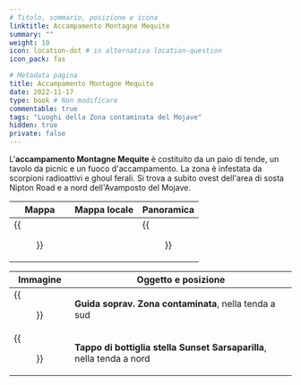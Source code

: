 ```yaml
---
# Titolo, sommario, posizione e icona
linktitle: Accampamento Montagne Mequite
summary: ""
weight: 10
icon: location-dot # in alternativa location-question
icon_pack: fas

# Metadata pagina
title: Accampamento Montagne Mequite
date: 2022-11-17
type: book # Non modificare
commentable: true
tags: "Luoghi della Zona contaminata del Mojave"
hidden: true
private: false
---
```


<div class="fnv">

L'**accampamento Montagne Mequite** è costituito da un paio di tende, un tavolo da picnic e un fuoco d'accampamento. La zona è infestata da scorpioni radioattivi e ghoul ferali. Si trova a subito ovest dell'area di sosta Nipton Road e a nord dell'Avamposto del Mojave.

| Mappa | Mappa locale | Panoramica |
| ----- | ------------ | ---------- |
|  {{<figure src="fnv/Mesquite_Mountains_Camp_Site_loc.webp">}}     |              |   {{<figure src="fnv/Mesquite_Mountains_Camp_Site.webp">}}         | 

| Immagine                                   | Oggetto e posizione                                                   |
| ------------------------------------------ | --------------------------------------------------------------------- |
| {{<figure src="fnv/WSGMesquiteMountainscampsite.webp">}}     | **Guida soprav. Zona contaminata**, nella tenda a sud                 |
| {{<figure src="fnv/FNV_Sunset_Sarsp_cap_tribal_camp.webp">}} | **Tappo di bottiglia stella Sunset Sarsaparilla**, nella tenda a nord |

</div>

